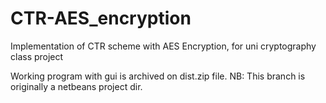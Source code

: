 # CTR-AES_encryption
Implementation of CTR scheme with AES Encryption, for uni cryptography class project

Working program with gui is archived on dist.zip file. 
NB: This branch is originally a netbeans project dir.
